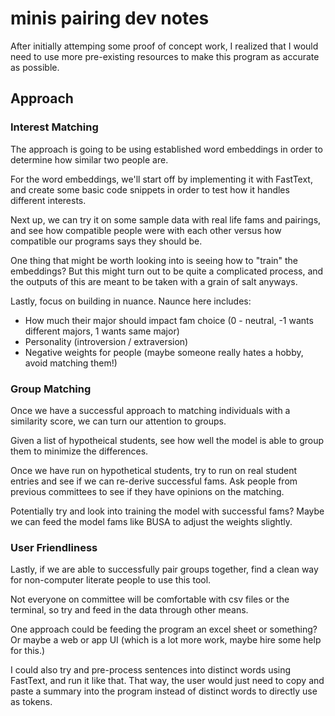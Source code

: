 # minis pairing dev notes

After initially attemping some proof of concept work, I realized that I would need to use more pre-existing resources to make this program as accurate as possible.

## Approach

### Interest Matching
The approach is going to be using established word embeddings in order to determine how similar two people are. 

For the word embeddings, we'll start off by implementing it with FastText, and create some basic code snippets in order to test how it handles different interests.

Next up, we can try it on some sample data with real life fams and pairings, and see how compatible people were with each other versus how compatible our programs says they should be.

One thing that might be worth looking into is seeing how to "train" the embeddings? But this might turn out to be quite a complicated process, and the outputs of this are meant to be taken with a grain of salt anyways.

Lastly, focus on building in nuance. Naunce here includes:
- How much their major should impact fam choice (0 - neutral, -1 wants different majors, 1 wants same major)
- Personality (introversion / extraversion)
- Negative weights for people (maybe someone really hates a hobby, avoid matching them!)

### Group Matching
Once we have a successful approach to matching individuals with a similarity score, we can turn our attention to groups.

Given a list of hypotheical students, see how well the model is able to group them to minimize the differences. 

Once we have run on hypothetical students, try to run on real student entries and see if we can re-derive successful fams. Ask people from previous committees to see if they have opinions on the matching.

Potentially try and look into training the model with successful fams? Maybe we can feed the model fams like BUSA to adjust the weights slightly.

### User Friendliness
Lastly, if we are able to successfully pair groups together, find a clean way for non-computer literate people to use this tool.

Not everyone on committee will be comfortable with csv files or the terminal, so try and feed in the data through other means.

One approach could be feeding the program an excel sheet or something? Or maybe a web or app UI (which is a lot more work, maybe hire some help for this.)

I could also try and pre-process sentences into distinct words using FastText, and run it like that. That way, the user would just need to copy and paste a summary into the program instead of distinct words to directly use as tokens.
